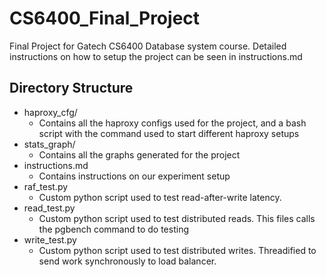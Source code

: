# CS6400_Final_Project

Final Project for Gatech CS6400 Database system course. Detailed instructions on how to setup the project can be seen in instructions.md

## Directory Structure
* haproxy_cfg/
  * Contains all the haproxy configs used for the project, and a bash script with the command used to start different haproxy setups
* stats_graph/
  * Contains all the graphs generated for the project
* instructions.md
  * Contains instructions on our experiment setup
* raf_test.py
  * Custom python script used to test read-after-write latency.
* read_test.py
  * Custom python script used to test distributed reads. This files calls the pgbench command to do testing
* write_test.py
  * Custom python script used to test distributed writes. Threadified to send work synchronously to load balancer.
